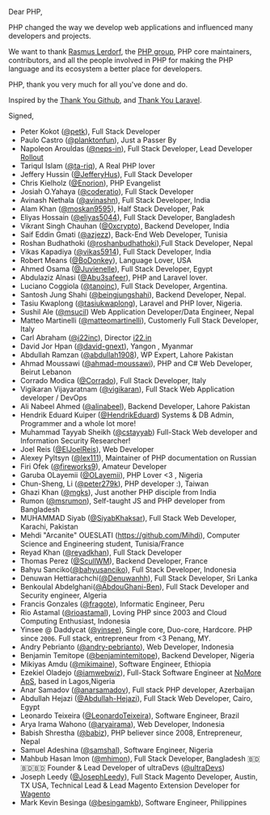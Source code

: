 Dear PHP,

PHP changed the way we develop web applications and influenced many developers
and projects.

We want to thank [Rasmus Lerdorf](https://github.com/rlerdorf), the
[PHP group](https://php.net/credits.php), PHP core maintainers, contributors,
and all the people involved in PHP for making the PHP language and its ecosystem
a better place for developers.

PHP, thank you very much for all you've done and do.

Inspired by the [Thank You Github](https://github.com/thank-you-github/thank-you-github),
and [Thank You Laravel](https://github.com/thank-you-laravel/thank-you-laravel).

Signed,

- Peter Kokot ([@petk](https://github.com/petk)), Full Stack Developer
- Paulo Castro ([@planktonfun](https://github.com/planktonfun)), Just a Passer By
- Napoleon Arouldas ([@neps-in](https://github.com/neps-in)), Full Stack Developer, Lead Developer [Rollout](https://grandappstudio.com/roll-out)
- Tariqul Islam ([@ta-riq](https://github.com/ta-riq)), A Real PHP lover
- Jeffery Hussin ([@JefferyHus](https://github.com/JefferyHus)), Full Stack Developer
- Chris Kielholz ([@Enorion](https://github.com/Enorion)), PHP Evangelist
- Josiah O.Yahaya ([@coderatio](https://github.com/coderatio)), Full Stack Developer
- Avinash Nethala ([@avinashn](https://github.com/avinashn)), Full Stack Developer, India
- Alam Khan ([@moskan9595](https://github.com/moskan9595)), Half Stack Developer, Pak
- Eliyas Hossain ([@eliyas5044](https://github.com/eliyas5044)), Full Stack Developer, Bangladesh
- Vikrant Singh Chauhan ([@0xcrypto](https://github.com/0xcrypto)), Backend Developer, India
- Saif Eddin Gmati ([@azjezz](https://github.com/azjezz)), Back-End Web Developer, Tunisia
- Roshan Budhathoki ([@roshanbudhathoki](https://github.com/roshanbudhathoki)),Full Stack Developer, Nepal
- Vikas Kapadiya ([@vikas5914](https://github.com/vikas5914)), Full Stack Developer, India
- Robert Means ([@BoDonkey](https://github.com/BoDonkey)), Language Lover, USA
- Ahmed Osama ([@Juvienelle](https://github.com/Juvienelle)), Full Stack Developer, Egypt
- Abdulaziz Alnasi ([@Abu3safeer](https://github.com/Abu3safeer)), PHP and Laravel lover.
- Luciano Coggiola ([@tanoinc](https://github.com/tanoinc)), Full Stack Developer, Argentina.
- Santosh Jung Shahi ([@beingjungshahi](https://github.com/beingjungshahi)), Backend Developer, Nepal.
- Tasiu Kwaplong ([@tasiukwaplong](https://github.com/tasiukwaplong)), Laravel and PHP lover, Nigeria.
- Sushil Ale ([@msucil](https://github.com/msucil)) Web Application Developer/Data Engineer, Nepal
- Matteo Martinelli ([@matteomartinelli](https://github.com/matteomartinelli)), Customerly Full Stack Developer, Italy
- Carl Abraham ([@i22inc](https://github.com/i22inc)), Director [i22.in](https://i22.in)
- David Jor Hpan ([@david-gnext](https://github.com/david-gnext)), Yangon , Myanmar
- Abdullah Ramzan ([@abdullah1908](https://github.com/abdullah1908)), WP Expert, Lahore Pakistan
- Ahmad Moussawi ([@ahmad-moussawi](https://github.com/ahmad-moussawi)), PHP and C# Web Developer, Beirut Lebanon
- Corrado Modica ([@Corrado](https://github.com/CorradoModica)), Full Stack Developer, Italy
- Vigikaran Vijayaratnam ([@vigikaran](https://github.com/vigikaran)), Full Stack Web Application developer / DevOps
- Ali Nabeel Ahmed ([@alinabeel](https://github.com/alinabeel)), Backend Developer, Lahore Pakistan
- Hendrik Eduard Kuiper ([@HendrikEduard](https://github.com/HendrikEduard)) Systems & DB Admin, Programmer and a whole lot more!
- Muhammad Tayyab Sheikh ([@cstayyab](http://github.com/cstayyab)) Full-Stack Web developer and Information Security Researcher!
- Joel Reis ([@ElJoelReis](https://github.com/ElJoelReis)), Web Developer
- Alexey Pyltsyn ([@lex111](https://github.com/lex111)), Maintainer of PHP documentation on Russian
- Firi Ofek ([@fireworks9](https://github.com/fireworks9)), Amateur Developer
- Garuba OLayemii ([@OLayemii](https://github.com/OLayemii)), PHP Lover <3 , Nigeria
- Chun-Sheng, Li ([@peter279k](https://github.com/peter279k)), PHP developer :), Taiwan
- Ghazi Khan ([@mgks](https://github.com/mgks)), Just another PHP disciple from India
- Rumon ([@msrumon](https://github.com/msrumon)), Self-taught JS and PHP developer from Bangladesh
- MUHAMMAD Siyab ([@SiyabKhaksar](https://github.com/MUHAMMADSiyab)), Full Stack Web Developer, Karachi, Pakistan
- Mehdi "Arcanite" OUESLATI (https://github.com/Mihdi), Computer Science and Engineering student, Tunisia/France
- Reyad Khan ([@reyadkhan](https://github.com/reyadkhan)), Full Stack Developer
- Thomas Perez ([@ScullWM](https://github.com/scullwm)), Backend Developer, France
- Bahyu Sanciko([@bahyusanciko](https://github.com/bahyusanciko)), Full Stack Developer, Indonesia
- Denuwan Hettiarachchi([@Denuwanhh](https://github.com/Denuwanhh)), Full Stack Developer, Sri Lanka
- Benkoulal Abdelghani([@AbdouGhani-Ben](https://github.com/AbdouGhani-Ben)), Full Stack Developer and Security engineer, Algeria
- Francis Gonzales ([@fragote](https://github.com/fragote)), Informatic Engineer, Peru
- Rio Astamal ([@rioastamal](https://github.com/rioastamal)), Loving PHP since 2003 and Cloud Computing Enthusiast, Indonesia
- Yinsee @ Daddycat ([@yinsee](https://github.com/yinsee)), Single core, Duo-core, Hardcore. PHP since `2006`. Full stack, entrepreneur from <3 Penang, MY. 
- Andry Pebrianto ([@andry-pebrianto](https://github.com/andry-pebrianto)), Web Developer, Indonesia
- Benjamin Temitope ([@benjamintemitope](https://github.com/benjamintemitope)), Backend Developer, Nigeria
- Mikiyas Amdu ([@mikimaine](https://github.com/mikimaine)), Software Engineer, Ethiopia
- Ezekiel Oladejo ([@iamwebwiz](https://github.com/iamwebwiz)), Full-Stack Software Engineer at [NoMore ApS](https://nomorehours.com), based in Lagos,Nigeria
- Anar Samadov ([@anarsamadov](https://github.com/anarsamadov)), Full stack PHP developer, Azerbaijan
- Abdullah Hejazi ([@Abdullah-Hejazi](https://github.com/Abdullah-Hejazi)), Full Stack Web Developer, Cairo, Egypt
- Leonardo Teixeira ([@LeonardoTeixeira](https://github.com/LeonardoTeixeira)), Software Engineer, Brazil
- Arya Irama Wahono ([@aryairama](https://github.com/aryairama)), Web Developer, Indonesia
- Babish Shrestha ([@babiz](https://github.com/babiz)), PHP believer since 2008, Entrepreneur, Nepal
- Samuel Adeshina ([@samshal](https://github.com/samshal)), Software Engineer, Nigeria
- Mahbub Hasan Imon ([@mhimon](https://github.com/mhimon)), Full Stack Developer, Bangladesh 🇧🇩🇧🇩🇧🇩 Founder & Lead Developer of ultraDevs ([@ultraDevs](https://github.com/ultraDevs))
- Joseph Leedy ([@JosephLeedy](https://github.com/JosephLeedy)), Full Stack Magento Developer, Austin, TX USA, Technical Lead & Lead Magento Extension Developer for [Wagento](https://www.wagento.com)
- Mark Kevin Besinga ([@besingamkb](https://github.com/besingamkb)), Software Engineer, Philippines
